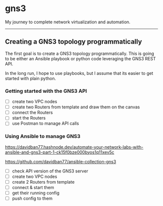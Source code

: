 # gns3
My journey to complete network virtualization and automation.

---
## Creating a GNS3 topology programmatically

The first goal is to create a GNS3 topology programmatically.
This is going to be either an Ansible playbook or python code leveraging the GNS3 REST API.

In the long run, I hope to use playbooks, but I assume that its easier to get started with plain python.

### Getting started with the GNS3 API

- [ ] create two VPC nodes
- [ ] create two Routers from template and draw them on the canvas
- [ ] connect the Routers
- [ ] start the Routers
- [ ] use Postman to manage API calls

### Using Ansible to manage GNS3

https://davidban77.hashnode.dev/automate-your-network-labs-with-ansible-and-gns3-part-1-ck15f0bze000byos1q11xev5c

https://github.com/davidban77/ansible-collection-gns3

- [ ] check API version of the GNS3 server
- [ ] create two VPC nodes
- [ ] create 2 Routers from template
- [ ] connect & start them
- [ ] get their running config
- [ ] push config to them